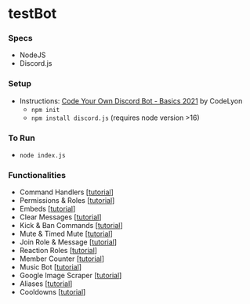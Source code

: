 # testBot

### Specs
- NodeJS
- Discord.js

### Setup
- Instructions: [Code Your Own Discord Bot - Basics 2021](https://youtu.be/j_sD9udZnCk) by CodeLyon
  * ```npm init```
  * ```npm install discord.js``` (requires node version >16)

### To Run
- ```node index.js```

### Functionalities
- Command Handlers [[tutorial](XXX)]
- Permissions & Roles [[tutorial](XXX)]
- Embeds [[tutorial](XXX)]
- Clear Messages [[tutorial](XXX)]
- Kick & Ban Commands [[tutorial](XXX)]
- Mute & Timed Mute [[tutorial](XXX)]
- Join Role & Message [[tutorial](XXX)]
- Reaction Roles [[tutorial](XXX)]
- Member Counter [[tutorial](XXX)]
- Music Bot [[tutorial](XXX)]
- Google Image Scraper [[tutorial](XXX)]
- Aliases [[tutorial](XXX)]
- Cooldowns [[tutorial](XXX)]
